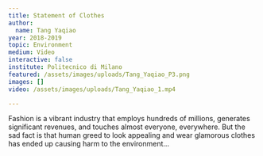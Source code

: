 ```yaml
---
title: Statement of Clothes
author:
  name: Tang Yaqiao
year: 2018-2019
topic: Environment
medium: Video
interactive: false
institute: Politecnico di Milano
featured: /assets/images/uploads/Tang_Yaqiao_P3.png
images: []
video: /assets/images/uploads/Tang_Yaqiao_1.mp4

---
```

Fashion is a vibrant industry that employs hundreds of millions, generates significant revenues, and touches almost everyone, everywhere. But the sad fact is that human greed to look appealing and wear glamorous clothes has ended up causing harm to the environment…
